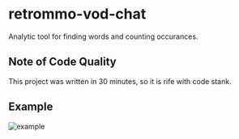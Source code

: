 # retrommo-vod-chat
Analytic tool for finding words and counting occurances.

## Note of Code Quality
This project was written in 30 minutes, so it is rife with code stank.

## Example
![example](https://i.lu.je/2021/6UXe6okYDc.png)
